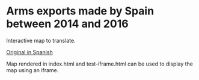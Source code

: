 # Arms exports made by Spain between 2014 and 2016

Interactive map to translate.

[Original in Spanish](https://es.greenpeace.org/es/trabajamos-en/desarme/armas-marca-espana/)

Map rendered in index.html and test-iframe.html can be used to display the map using an iframe.
